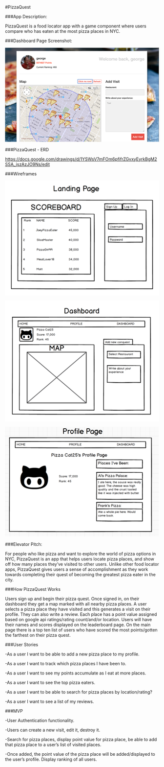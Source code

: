#PizzaQuest


###App Description:

PizzaQuest is a food locator app with a game component where users compare who has
eaten at the most pizza places in NYC.

###Dashboard Page Screenshot:

![](/README_Images/PizzaQuest_Dashboard.png)

###PizzaQuest - ERD

https://docs.google.com/drawings/d/1YSWsV7mFOm6pfifrZGvxyEyrkBgM2SSA_jszAzJO9Ns/edit

###Wireframes

![](/README_Images/PizzaQuest_Wireframe_MainPage.png)

![](/README_Images/PizzaQuest_Wireframe_Dashboard.png)

![](/README_Images/PizzaQuest_Wireframe_ProfilePage.png)

###Elevator Pitch:

For people who like pizza and want to explore the world of pizza options in NYC,
PizzaQuest is an app that helps users locate pizza places,
and show off how many places they’ve visited to other users.
Unlike other food locator apps, PizzaQuest gives users a sense of accomplishment
as they work towards completing their quest of becoming
the greatest pizza eater in the city.

###How PizzaQuest Works

Users sign up and begin their pizza quest. Once signed in, on their dashboard
they get a map marked with all nearby pizza places. A user selects a pizza place they have visited and this generates a visit on their profile. They can also write a review.
Each place has a point value assigned based on google api ratings/rating count/and/or location.
Users will have their names and scores displayed on the leaderboard page.
On the main page there is a top ten list of users who have scored the most
points/gotten the farthest on their pizza quest.



###User Stories

-As a user I want to be able to add a new pizza place to my profile.

-As a user I want to track which pizza places I have been to.

-As a user I want to see my points accumulate as I eat at more places.

-As a user I want to see the top pizza eaters.

-As a user I want to be able to search for pizza places by location/rating?

-As a user I want to see a list of my reviews.


###MVP

-User Authentication functionality.

-Users can create a new visit, edit it, destroy it.

-Search for pizza places, display point value for pizza place,
 be able to add that pizza place to a user’s list of visited places.

-Once added, the point value of the pizza place will be added/displayed
 to the user’s profile. Display ranking of all users.
